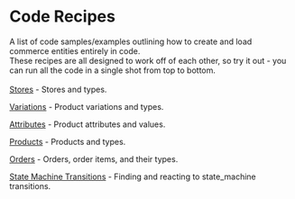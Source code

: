 # Code Recipes
A list of code samples/examples outlining how to create and load commerce entities entirely in code.
<br>
These recipes are all designed to work off of each other, so try it out - you can run all the code in a single shot from top to bottom.
<br><br>
[Stores](stores.md) - Stores and types.

[Variations](variations.md) - Product variations and types.

[Attributes](attributes.md) - Product attributes and values.

[Products](products.md) - Products and types.

[Orders](orders.md) - Orders, order items, and their types.

[State Machine Transitions](state-machine-transitions.md) - Finding and reacting to state_machine transitions.
